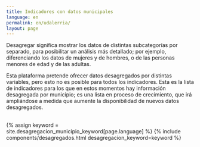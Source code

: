```yaml
---
title: Indicadores con datos municipales
language: en
permalink: en/udalerria/
layout: page
---
```



<div class="container">
<p>Desagregar significa mostrar los datos de distintas subcategorías por separado, para posibilitar un análisis más detallado; por ejemplo, diferenciando los datos de mujeres y de hombres, o de las personas menores de edad y de las adultas.</p>
<p>Esta plataforma pretende ofrecer datos desagregados por distintas variables, pero esto no es posible para todos los indicadores.  Esta es la lista de indicadores para los que en estos momentos hay información desagregada por municipio; es una lista en proceso de crecimiento, que irá ampliándose a medida que aumente la disponibilidad de nuevos datos desagregados.</p>
<br>
{% assign keyword = site.desagregacion_municipio_keyword[page.language] %}
{% include components/desagregados.html desagregacion_keyword=keyword %}
</div>
